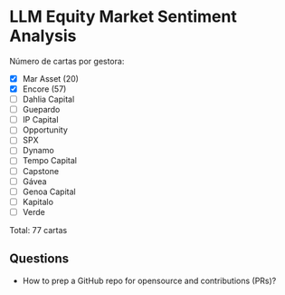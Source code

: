 # LLM Equity Market Sentiment Analysis

Número de cartas por gestora:

- [x] Mar Asset (20)
- [x] Encore (57)
- [ ] Dahlia Capital
- [ ] Guepardo
- [ ] IP Capital
- [ ] Opportunity
- [ ] SPX
- [ ] Dynamo
- [ ] Tempo Capital
- [ ] Capstone
- [ ] Gávea
- [ ] Genoa Capital
- [ ] Kapitalo
- [ ] Verde

Total: 77 cartas

## Questions

- How to prep a GitHub repo for opensource and contributions (PRs)?
